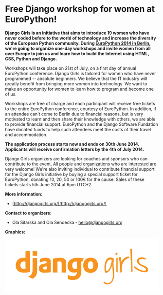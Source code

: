 # Free Django workshop for women at EuroPython!

__Django Girls is an initiative that aims to introduce 19 women who have never coded before to the world of technology and increase the diversity of the European Python community. During [EuroPython 2014 in Berlin](http://europython.eu/), we're going to organize one-day workshops and invite women from all over Europe to join us and learn how to build the Internet using HTML, CSS, Python and Django.__

Workshops will take place on 21st of July, on a first day of annual EuroPython conference. Django Girls is tailored for women who have never programmed -- absolute beginners. We believe that the IT industry will greatly benefit from bringing more women into technology. We want to make an opportunity for women to learn how to program and become one of us.

Workshops are free of charge and each participant will receive free tickets to the entire EuroPython conference, courtesy of EuroPython. In addition, if an attendee can't come to Berlin due to financial reasons, but is very motivated to learn and then share their knowledge with others, we are able to provide financial support. EuroPython and the Django Software Fundation have donated funds to help such attendees meet the costs of their travel and accommodation.

__The application process starts now and ends on 30th June 2014. Applicants will receive confirmation letters by the 4th of July 2014.__

Django Girls organizers are looking for coaches and sponsors who can contribute to the event. All people and organizations who are interested are very welcome! We're also inviting individual to contribute financial support for the Django Girls initiative by buying a special support ticket for EuroPython, donating 10, 20, 50 or 100€ for the cause. Sales of these tickets starts 5th June 2014 at 6pm UTC+2.

__More information:__

- [http://djangogirls.org/](http://djangogirls.org/)

__Contact to organizers:__

- Ola Sitarska and Ola Sendecka - [hello@djangogirls.org](mailto:hello@djangogirls.org)

__Graphics:__

![](../graphics/logo-transparent-negative.png)
